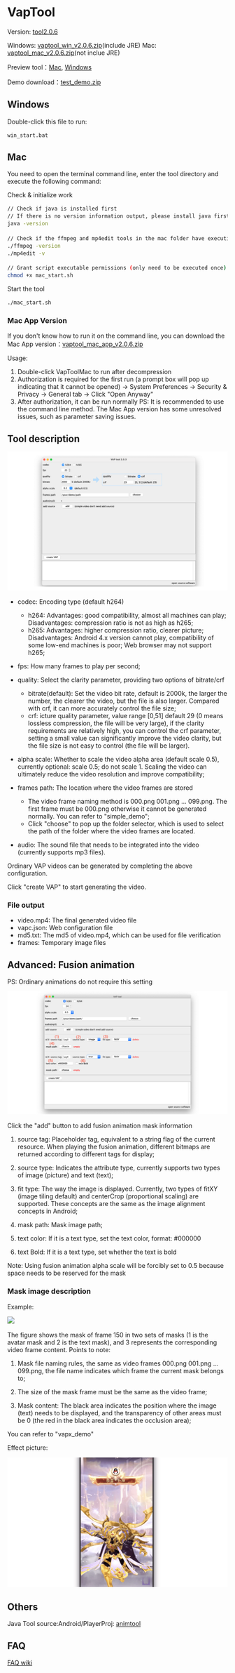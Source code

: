 # VapTool

Version: [tool2.0.6](https://github.com/Tencent/vap/releases/tag/tool2.0.6)

Windows: [vaptool_win_v2.0.6.zip](https://github.com/Tencent/vap/releases/download/tool2.0.6/vaptool_win_v2.0.6.zip)(include JRE)
Mac: [vaptool_mac_v2.0.6.zip](https://github.com/Tencent/vap/releases/download/tool2.0.6/vaptool_mac_v2.0.6.zip)(not inclue JRE)


Preview tool：[Mac](https://github.com/Tencent/vap/releases/download/VapPreview1.2.0/vap-player_mac_1.2.0.zip), [Windows](https://github.com/Tencent/vap/releases/download/VapPreview1.2.0/vap-player_1.2.0.exe)


Demo download：[test_demo.zip](https://github.com/Tencent/vap/releases/download/tool2.0.2/test_demo.zip)

## Windows

Double-click this file to run:

```sh
win_start.bat
```

## Mac

You need to open the terminal command line, enter the tool directory and execute the following command:

Check & initialize work
```sh
// Check if java is installed first
// If there is no version information output, please install java first
java -version

// Check if the ffmpeg and mp4edit tools in the mac folder have execution permissions. If there is no permission, please grant execution permissions
./ffmpeg -version
./mp4edit -v

// Grant script executable permissions (only need to be executed once)
chmod +x mac_start.sh

```


Start the tool
```sh
./mac_start.sh
```

### Mac App Version

If you don't know how to run it on the command line, you can download the Mac App version：[vaptool_mac_app_v2.0.6.zip](https://github.com/Tencent/vap/releases/download/tool2.0.6/vaptool_mac_app_v2.0.6.zip)

Usage:

1. Double-click VapToolMac to run after decompression
2. Authorization is required for the first run (a prompt box will pop up indicating that it cannot be opened) -> System Preferences -> Security & Privacy -> General tab -> Click "Open Anyway"
3. After authorization, it can be run normally
PS: It is recommended to use the command line method. The Mac App version has some unresolved issues, such as parameter saving issues.



## Tool description


![](images/vaptool_java_01.png)

* codec: Encoding type (default h264)
 	* h264: Advantages: good compatibility, almost all machines can play; Disadvantages: compression ratio is not as high as h265;
	* h265: Advantages: higher compression ratio, clearer picture; Disadvantages: Android 4.x version cannot play, compatibility of some low-end machines is poor; Web browser may not support h265;

* fps: How many frames to play per second;
* quality: Select the clarity parameter, providing two options of bitrate/crf
	* bitrate(default): Set the video bit rate, default is 2000k, the larger the number, the clearer the video, but the file is also larger. Compared with crf, it can more accurately control the file size;
	* crf: icture quality parameter, value range [0,51] default 29 (0 means lossless compression, the file will be very large), if the clarity requirements are relatively high, you can control the crf parameter, setting a small value can significantly improve the video clarity, but the file size is not easy to control (the file will be larger).
* alpha scale: Whether to scale the video alpha area (default scale 0.5), currently optional: scale 0.5; do not scale 1. Scaling the video can ultimately reduce the video resolution and improve compatibility;
* frames path: The location where the video frames are stored
	* The video frame naming method is 000.png 001.png ... 099.png. The first frame must be 000.png otherwise it cannot be generated normally. You can refer to "simple_demo";
	* Click "choose" to pop up the folder selector, which is used to select the path of the folder where the video frames are located.
* audio: The sound file that needs to be integrated into the video (currently supports mp3 files).

Ordinary VAP videos can be generated by completing the above configuration.
 
Click "create VAP" to start generating the video.


### File output
* video.mp4: The final generated video file
* vapc.json: Web configuration file
* md5.txt: The md5 of video.mp4, which can be used for file verification
* frames: Temporary image files

## Advanced: Fusion animation
PS: Ordinary animations do not require this setting


![](images/vaptool_java_02.png)

Click the "add" button to add fusion animation mask information

1. source tag: Placeholder tag, equivalent to a string flag of the current resource. When playing the fusion animation, different bitmaps are returned according to different tags for display;

2. source type: Indicates the attribute type, currently supports two types of image (picture) and text (text);

3. fit type: The way the image is displayed. Currently, two types of fitXY (image tiling default) and centerCrop (proportional scaling) are supported. These concepts are the same as the image alignment concepts in Android;

4. mask path: Mask image path;

5. text color: If it is a text type, set the text color, format: #000000

6. text Bold: If it is a text type, set whether the text is bold

Note: Using fusion animation alpha scale will be forcibly set to 0.5 because space needs to be reserved for the mask

### Mask image description

Example:

![](./images/3.png)

The figure shows the mask of frame 150 in two sets of masks (1 is the avatar mask and 2 is the text mask), and 3 represents the corresponding video frame content.
Points to note:

1. Mask file naming rules, the same as video frames 000.png 001.png ... 099.png, the file name indicates which frame the current mask belongs to;

2. The size of the mask frame must be the same as the video frame;

3. Mask content: The black area indicates the position where the image (text) needs to be displayed, and the transparency of other areas must be 0 (the red in the black area indicates the occlusion area);

You can refer to "vapx_demo"

Effect picture:

![](./images/4.png)

## Others

Java Tool source:Android/PlayerProj: [animtool](https://github.com/Tencent/vap/tree/master/Android/PlayerProj)


## FAQ

[FAQ wiki](https://github.com/Tencent/vap/wiki/FAQ)


